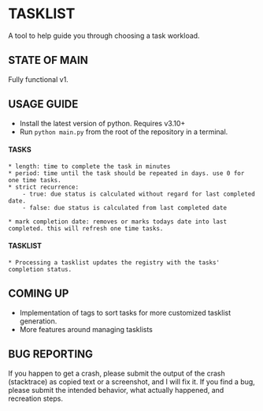 # **TASKLIST**

A tool to help guide you through choosing a task workload.

## **STATE OF MAIN**

Fully functional v1.

## **USAGE GUIDE**

* Install the latest version of python. Requires v3.10+
* Run `python main.py` from the root of the repository in a terminal.

####    TASKS
    
    * length: time to complete the task in minutes
    * period: time until the task should be repeated in days. use 0 for one time tasks.
    * strict recurrence: 
        - true: due status is calculated without regard for last completed date.
        - false: due status is calculated from last completed date

    * mark completion date: removes or marks todays date into last completed. this will refresh one time tasks.

####    TASKLIST
    
    * Processing a tasklist updates the registry with the tasks' completion status.
    
## **COMING UP**

* Implementation of tags to sort tasks for more customized tasklist generation.
* More features around managing tasklists

## **BUG REPORTING**

If you happen to get a crash, please submit the output of the crash (stacktrace) as copied text or a screenshot, and I will fix it.
If you find a bug, please submit the intended behavior, what actually happened, and recreation steps.

